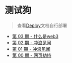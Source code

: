 # 测试狗

>查看[Deploy](https://github.com/thinkerchan/weekly/blob/master/Deploy.md)文档自行部署

* [第 03 期 - 什么是web3](https://post.testdog.cn/posts/03-什么是web3)
* [第 02 期 - 冲浪见闻](https://post.testdog.cn/posts/02-冲浪见闻)
* [第 01 期 - 冲浪见闻](https://post.testdog.cn/posts/01-冲浪见闻)
* [第 00 期 - 网页劫持](https://post.testdog.cn/posts/00-网页劫持)
